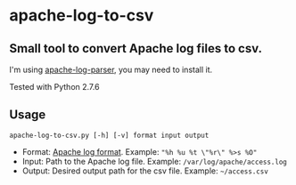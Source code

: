 # apache-log-to-csv

## Small tool to convert Apache log files to csv.

I'm using [apache-log-parser](https://github.com/rory/apache-log-parser), you may need to install it.

Tested with Python 2.7.6

## Usage

	apache-log-to-csv.py [-h] [-v] format input output
	
- Format: [Apache log format](http://httpd.apache.org/docs/2.2/logs.html). Example: ```"%h %u %t \"%r\" %>s %O"```
- Input: Path to the Apache log file. Example: ```/var/log/apache/access.log``` 
- Output: Desired output path for the csv file. Example: ```~/access.csv``` 
